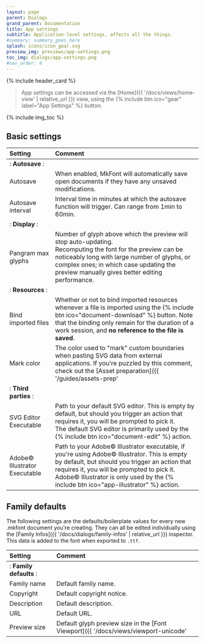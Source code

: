 ```yaml
---
layout: page
parent: Dialogs
grand_parent: Documentation
title: App settings
subtitle: Application-level settings, affects all the things.
#summary: summary_goes_here
splash: icons/icon_gear.svg
preview_img: previews/app-settings.png
toc_img: dialogs/app-settings.png
#nav_order: 4
---
```


{% include header_card %}

> App settings can be accessed via the [Home]({{ '/docs/views/home-view' | relative_url }}) view, using the {% include btn ico="gear" label="App Settings" %} button.

{% include img_toc %}

## Basic settings

| Setting       | Comment          |
|:-------------|:------------------|
|: **Autosave**   :||
| Autosave | When enabled, MkFont will automatically save open documents if they have any unsaved modifications. |
| Autosave interval | Interval time in minutes at which the autosave function will trigger. Can range from 1min to 60min. |
|: **Display**   :||
| Pangram max glyphs | Number of glyph above which the preview will stop auto-updating.<br>Recomputing the font for the preview can be noticeably long with large number of glyphs, or complex ones; in which case updating the preview manually gives better editing performance. |
|: **Resources**   :||
| Bind imported files | Whether or not to bind imported resources whenever a file is imported using the {% include btn ico="document-download" %} button. Note that the binding only remain for the duration of a work session, and **no reference to the file is saved**. |
| Mark color | The color used to "mark" custom boundaries when pasting SVG data from external applications. If you're puzzled by this comment, check out the [Asset preparation]({{ '/guides/assets-prep' | relative_url }}) guide.<br>Note that this setting is highly specific to certain workflows. |
|: **Third parties**   :||
| SVG Editor Executable | Path to your default SVG editor. This is empty by default, but should you trigger an action that requires it, you will be prompted to pick it.<br>The default SVG editor is primarily used by the {% include btn ico="document-edit" %} action. |
| Adobe© Illustrator Executable | Path to your Adobe© Illustrator executable, if you're using Adobe© Illustrator. This is empty by default, but should you trigger an action that requires it, you will be prompted to pick it.<br>Adobe© Illustrator is only used by the {% include btn ico="app-illustrator" %} action. |

## Family defaults
The following settings are the defaults/boilerplate values for every new .mkfont document you're creating. They can all be edited individually using the [Family Infos]({{ '/docs/dialogs/family-infos' | relative_url }}) inspector.  
This data is added to the font when exported to `.ttf`.

| Setting       | Comment          |
|:-------------|:------------------|
|: **Family defaults**   :||
| Family name | Default family name. |
| Copyright | Default copyright notice. |
| Description | Default description. |
| URL | Default URL. |
| Preview size | Default glyph preview size in the [Font Viewport]({{ '/docs/views/viewport-unicode' | relative_url }}). |